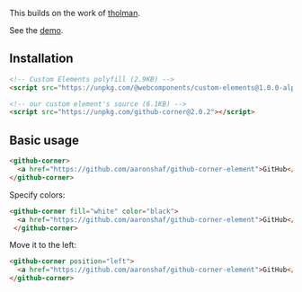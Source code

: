 This builds on the work of [tholman](https://github.com/tholman/github-corners).

See the [demo](https://aaronshaf.github.io/github-corner-element/).

## Installation

```html
<!-- Custom Elements polyfill (2.9KB) -->
<script src="https://unpkg.com/@webcomponents/custom-elements@1.0.0-alpha.3"></script>
```

```html
<!-- our custom element's source (6.1KB) -->
<script src="https://unpkg.com/github-corner@2.0.2"></script>
```

## Basic usage

```html
<github-corner>
  <a href="https://github.com/aaronshaf/github-corner-element">GitHub</a>
</github-corner>
```

Specify colors:

```html
<github-corner fill="white" color="black">
  <a href="https://github.com/aaronshaf/github-corner-element">GitHub</a>
 </github-corner>
```

Move it to the left:

```html
<github-corner position="left">
  <a href="https://github.com/aaronshaf/github-corner-element">GitHub</a>
</github-corner>
```
